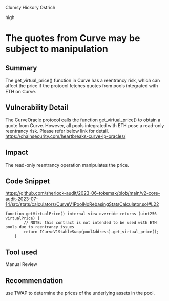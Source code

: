 Clumsy Hickory Ostrich

high

# The quotes from Curve may be subject to manipulation
## Summary
The get_virtual_price() function in Curve has a reentrancy risk, which can affect the price if the protocol fetches quotes from pools integrated with ETH on Curve.


## Vulnerability Detail
The CurveOracle protocol calls the function get_virtual_price() to obtain a quote from Curve. However, all pools integrated with ETH pose a read-only reentrancy risk. Please refer below link for detail.
https://chainsecurity.com/heartbreaks-curve-lp-oracles/
## Impact
The read-only reentrancy operation manipulates the price.
## Code Snippet
https://github.com/sherlock-audit/2023-06-tokemak/blob/main/v2-core-audit-2023-07-14/src/stats/calculators/CurveV1PoolNoRebasingStatsCalculator.sol#L22
```solidity
function getVirtualPrice() internal view override returns (uint256 virtualPrice) {
        // NOTE: this contract is not intended to be used with ETH pools due to reentrancy issues
        return ICurveV1StableSwap(poolAddress).get_virtual_price();
    }
 ```
## Tool used

Manual Review

## Recommendation
use TWAP to determine the prices of the underlying assets in the pool.